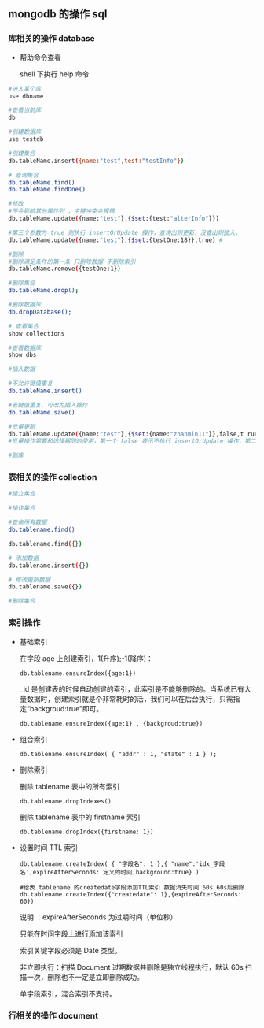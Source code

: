 ## mongodb 的操作 sql

### 库相关的操作 database

- 帮助命令查看

  shell 下执行 help 命令

```sh
#进入某个库
use dbname

#查看当前库
db

#创建数据库
use testdb

#创建集合
db.tableName.insert({name:"test",test:"testInfo"})

# 查询集合
db.tableName.find()
db.tableName.findOne()

#修改
#不会影响其他属性列 ，主键冲突会报错
db.tableName.update({name:"test"},{$set:{test:"alterInfo"}})

#第三个参数为 true 则执行 insertOrUpdate 操作，查询出则更新，没查出则插入，
db.tableName.update({name:"test"},{$set:{testOne:18}},true) #

#删除
#删除满足条件的第一条 只删除数据 不删除索引
db.tableName.remove({testOne:1})

#删除集合
db.tableName.drop();

#删除数据库
db.dropDatabase();

# 查看集合
show collections

#查看数据库
show dbs

#插入数据

#不允许键值重复
db.tableName.insert()

#若键值重复，可改为插入操作
db.tableName.save()

#批量更新
db.tableName.update({name:"test"},{$set:{name:"zhanmin11"}},false,t rue);
#批量操作需要和选择器同时使用，第一个 false 表示不执行 insertOrUpdate 操作，第二个 true 表示 执行批量

#删库

```

### 表相关的操作 collection

```sh
#建立集合

#操作集合

#查询所有数据
db.tablename.find()

db.tablename.find({})

# 添加数据
db.tablename.insert({})

# 修改更新数据
db.tablename.save({})

#删除集合

```

### 索引操作

- 基础索引

  在字段 age 上创建索引，1(升序);-1(降序)：

  `db.tablename.ensureIndex({age:1})`

  \_id 是创建表的时候自动创建的索引，此索引是不能够删除的。当系统已有大量数据时，创建索引就是个非常耗时的活，我们可以在后台执行，只需指定“backgroud:true”即可。

  `db.tablename.ensureIndex({age:1} , {backgroud:true})`

- 组合索引

  `db.tablename.ensureIndex( { "addr" : 1, "state" : 1 } );`

- 删除索引

  删除 tablename 表中的所有索引

  `db.tablename.dropIndexes()`

  删除 tablename 表中的 firstname 索引

  `db.tablename.dropIndex({firstname: 1})`

- 设置时间 TTL 索引

  `db.tablename.createIndex( { "字段名": 1 },{ "name":'idx_字段名',expireAfterSeconds: 定义的时间,background:true} )`

  `#给表 tablename 的createdate字段添加TTL索引 数据消失时间 60s 60s后删除`
  `db.tablename.createIndex({"createdate": 1},{expireAfterSeconds: 60})`

  说明 ：expireAfterSeconds 为过期时间（单位秒）

  只能在时间字段上进行添加该索引

  索引关键字段必须是 Date 类型。

  非立即执行：扫描 Document 过期数据并删除是独立线程执行，默认 60s 扫描一次，删除也不一定是立即删除成功。

  单字段索引，混合索引不支持。

### 行相关的操作 document
